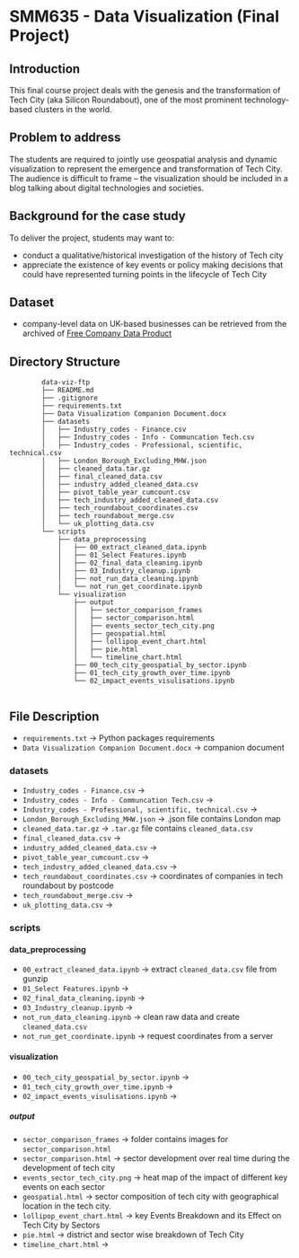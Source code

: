# **SMM635 - Data Visualization (Final Project)**

## Introduction

This final course project deals with the genesis and the transformation of Tech City (aka Silicon Roundabout), one of the most prominent technology-based clusters in the world.

## Problem to address

The students are required to jointly use geospatial analysis and dynamic visualization to represent the emergence and transformation of Tech City. The audience is difficult to frame – the visualization should be included in a blog talking about digital technologies and societies.

## Background for the case study

To deliver the project, students may want to:

- conduct a qualitative/historical investigation of the history of Tech city
- appreciate the existence of key events or policy making decisions that could have represented turning points in the lifecycle of Tech City

## **Dataset**
- company-level data on UK-based businesses can be retrieved from the archived of [Free Company Data Product](http://download.companieshouse.gov.uk/en_output.html)

## **Directory Structure**

```
        data-viz-ftp
        ├── README.md
        ├── .gitignore
        ├── requirements.txt
        ├── Data Visualization Companion Document.docx
        ├── datasets
        │   ├── Industry_codes - Finance.csv
        │   ├── Industry_codes - Info - Communcation Tech.csv
        │   ├── Industry_codes - Professional, scientific, technical.csv
        │   ├── London_Borough_Excluding_MHW.json
        │   ├── cleaned_data.tar.gz
        │   ├── final_cleaned_data.csv
        │   ├── industry_added_cleaned_data.csv
        │   ├── pivot_table_year_cumcount.csv
        │   ├── tech_industry_added_cleaned_data.csv
        │   ├── tech_roundabout_coordinates.csv
        │   ├── tech_roundabout_merge.csv
        │   └── uk_plotting_data.csv
        └── scripts
            ├── data_preprocessing
            │   ├── 00_extract_cleaned_data.ipynb
            │   ├── 01_Select Features.ipynb
            │   ├── 02_final_data_cleaning.ipynb
            │   ├── 03_Industry_cleanup.ipynb
            │   ├── not_run_data_cleaning.ipynb
            |   └── not_run_get_coordinate.ipynb
            └── visualization
                ├── output
                │   ├── sector_comparison_frames
                │   ├── sector_comparison.html
                │   ├── events_sector_tech_city.png
                │   ├── geospatial.html
                │   ├── lollipop_event_chart.html
                │   ├── pie.html
                │   └── timeline_chart.html
                ├── 00_tech_city_geospatial_by_sector.ipynb
                ├── 01_tech_city_growth_over_time.ipynb
                └── 02_impact_events_visulisations.ipynb
                
```

## File Description
-   `requirements.txt` -> Python packages requirements
-   `Data Visualization Companion Document.docx` -> companion document
### datasets
-   `Industry_codes - Finance.csv` -> 
-   `Industry_codes - Info - Communcation Tech.csv` -> 
-   `Industry_codes - Professional, scientific, technical.csv` ->
-   `London_Borough_Excluding_MHW.json` -> .json file contains London map
-   `cleaned_data.tar.gz` -> `.tar.gz` file contains `cleaned_data.csv`
-   `final_cleaned_data.csv` -> 
-   `industry_added_cleaned_data.csv` -> 
-   `pivot_table_year_cumcount.csv` -> 
-   `tech_industry_added_cleaned_data.csv` -> 
-   `tech_roundabout_coordinates.csv` -> coordinates of companies in tech roundabout by postcode
-   `tech_roundabout_merge.csv` -> 
-   `uk_plotting_data.csv` -> 

### scripts
#### data_preprocessing
-   `00_extract_cleaned_data.ipynb` -> extract `cleaned_data.csv` file from gunzip
-   `01_Select Features.ipynb` -> 
-   `02_final_data_cleaning.ipynb` ->  
-   `03_Industry_cleanup.ipynb` ->  
-   `not_run_data_cleaning.ipynb` -> clean raw data and create `cleaned_data.csv`
-   `not_run_get_coordinate.ipynb` -> request coordinates from a server


#### visualization
-   `00_tech_city_geospatial_by_sector.ipynb` -> 
-   `01_tech_city_growth_over_time.ipynb` -> 
-   `02_impact_events_visulisations.ipynb` -> 

##### output
-   `sector_comparison_frames` -> folder contains images for `sector_comparison.html`
-   `sector_comparison.html` -> sector development over real time during the development of tech city
-   `events_sector_tech_city.png` -> heat map of the impact of different key events on each sector
-   `geospatial.html` ->  sector composition of tech city with geographical location in the tech city.
-   `lollipop_event_chart.html` -> key Events Breakdown and its Effect on Tech City by Sectors
-   `pie.html` -> district and sector wise breakdown of Tech City
-   `timeline_chart.html` -> 

